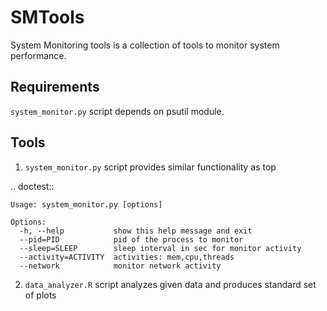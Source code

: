 SMTools
=======

System Monitoring tools is a collection of tools to monitor system performance.

Requirements
------------

`system_monitor.py` script depends on psutil module.

Tools
-----

1. `system_monitor.py` script provides similar functionality as top

.. doctest::

    Usage: system_monitor.py [options]

    Options:
      -h, --help           show this help message and exit
      --pid=PID            pid of the process to monitor
      --sleep=SLEEP        sleep interval in sec for monitor activity
      --activity=ACTIVITY  activities: mem,cpu,threads
      --network            monitor network activity

2. `data_analyzer.R` script analyzes given data and produces standard set of plots

